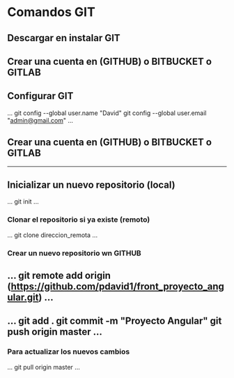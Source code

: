 # Comandos GIT
## Descargar en instalar GIT

## Crear una cuenta en (GITHUB) o BITBUCKET o GITLAB

## Configurar GIT
...
git config --global user.name "David"
git config --global user.email "admin@gmail.com"
...
## Crear una cuenta en (GITHUB) o BITBUCKET o GITLAB
-----------------------------------
## Inicializar un nuevo repositorio (local)
...
git init
...
### Clonar el repositorio si ya existe (remoto)
...
git clone direccion_remota
...
### Crear un nuevo repositorio wn GITHUB
...
git remote add origin (https://github.com/pdavid1/front_proyecto_angular.git)
...
----------------------------------------
...
git add .
git commit -m "Proyecto Angular"
git push origin master
...
-----------------------------------------
### Para actualizar los nuevos cambios
...
git pull origin master
... 

